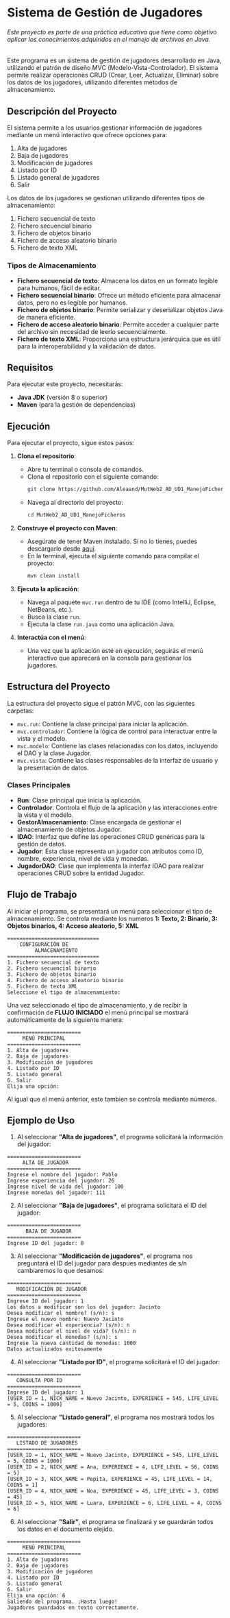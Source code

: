 # Sistema de Gestión de Jugadores

###### _Este proyecto es parte de una práctica educativa que tiene como objetivo aplicar los conocimientos adquiridos en el manejo de archivos en Java._

Este programa es un sistema de gestión de jugadores desarrollado en Java, utilizando el patrón de diseño MVC (Modelo-Vista-Controlador). El sistema permite realizar operaciones CRUD (Crear, Leer, Actualizar, Eliminar) sobre los datos de los jugadores, utilizando diferentes métodos de almacenamiento.

## Descripción del Proyecto

El sistema permite a los usuarios gestionar información de jugadores mediante un menú interactivo que ofrece opciones para:

1. Alta de jugadores
2. Baja de jugadores
3. Modificación de jugadores
4. Listado por ID
5. Listado general de jugadores
6. Salir

Los datos de los jugadores se gestionan utilizando diferentes tipos de almacenamiento:

1. Fichero secuencial de texto
2. Fichero secuencial binario
3. Fichero de objetos binario
4. Fichero de acceso aleatorio binario
5. Fichero de texto XML

### Tipos de Almacenamiento

- **Fichero secuencial de texto**: Almacena los datos en un formato legible para humanos, fácil de editar.
- **Fichero secuencial binario**: Ofrece un método eficiente para almacenar datos, pero no es legible por humanos.
- **Fichero de objetos binario**: Permite serializar y deserializar objetos Java de manera eficiente.
- **Fichero de acceso aleatorio binario**: Permite acceder a cualquier parte del archivo sin necesidad de leerlo secuencialmente.
- **Fichero de texto XML**: Proporciona una estructura jerárquica que es útil para la interoperabilidad y la validación de datos.

## Requisitos

Para ejecutar este proyecto, necesitarás:

- **Java JDK** (versión 8 o superior)
- **Maven** (para la gestión de dependencias)

## Ejecución

Para ejecutar el proyecto, sigue estos pasos:

1. **Clona el repositorio**:

   - Abre tu terminal o consola de comandos.
   - Clona el repositorio con el siguiente comando:
     ```bash
     git clone https://github.com/Aleaand/MutWeb2_AD_UD1_ManejoFicheros.git
     ```
   - Navega al directorio del proyecto:
     ```bash
     cd MutWeb2_AD_UD1_ManejoFicheros
     ```

2. **Construye el proyecto con Maven**:

   - Asegúrate de tener Maven instalado. Si no lo tienes, puedes descargarlo desde [aquí](https://maven.apache.org/download.cgi).
   - En la terminal, ejecuta el siguiente comando para compilar el proyecto:
     ```bash
     mvn clean install
     ```

3. **Ejecuta la aplicación**:

   - Navega al paquete `mvc.run` dentro de tu IDE (como IntelliJ, Eclipse, NetBeans, etc.).
   - Busca la clase `run`.
   - Ejecuta la clase `run.java` como una aplicación Java.

4. **Interactúa con el menú**:
   - Una vez que la aplicación esté en ejecución, seguirás el menú interactivo que aparecerá en la consola para gestionar los jugadores.

## Estructura del Proyecto

La estructura del proyecto sigue el patrón MVC, con las siguientes carpetas:

- `mvc.run`: Contiene la clase principal para iniciar la aplicación.
- `mvc.controlador`: Contiene la lógica de control para interactuar entre la vista y el modelo.
- `mvc.modelo`: Contiene las clases relacionadas con los datos, incluyendo el DAO y la clase Jugador.
- `mvc.vista`: Contiene las clases responsables de la interfaz de usuario y la presentación de datos.

### Clases Principales

- **Run**: Clase principal que inicia la aplicación.
- **Controlador**: Controla el flujo de la aplicación y las interacciones entre la vista y el modelo.
- **GestorAlmacenamiento**: Clase encargada de gestionar el almacenamiento de objetos Jugador.
- **IDAO<T>**: Interfaz que define las operaciones CRUD genéricas para la gestión de datos.
- **Jugador**: Esta clase representa un jugador con atributos como ID, nombre, experiencia, nivel de vida y monedas.
- **JugadorDAO**: Clase que implementa la interfaz IDAO para realizar operaciones CRUD sobre la entidad Jugador.

## Flujo de Trabajo

Al iniciar el programa, se presentará un menú para seleccionar el tipo de almacenamiento. Se controla mediante los numeros **1: Texto, 2: Binario, 3: Objetos binarios, 4: Acceso aleatorio, 5: XML**

```
==============================
    CONFIGURACIÓN DE
         ALMACENAMIENTO
==============================
1. Fichero secuencial de texto
2. Fichero secuencial binario
3. Fichero de objetos binario
4. Fichero de acceso aleatorio binario
5. Fichero de texto XML
Seleccione el tipo de almacenamiento:
```

Una vez seleccionado el tipo de almacenamiento, y de recibir la confirmación de **FLUJO INICIADO** el menú principal se mostrará automáticamente de la siguiente manera:

```
========================
     MENÚ PRINCIPAL
========================
1. Alta de jugadores
2. Baja de jugadores
3. Modificación de jugadores
4. Listado por ID
5. Listado general
6. Salir
Elija una opción:
```

Al igual que el menú anterior, este tambien se controla mediante números.

## Ejemplo de Uso

1. Al seleccionar **"Alta de jugadores"**, el programa solicitará la información del jugador:

```
========================
     ALTA DE JUGADOR
========================
Ingrese el nombre del jugador: Pablo
Ingrese experiencia del jugador: 26
Ingrese nivel de vida del jugador: 100
Ingrese monedas del jugador: 111

```

2. Al seleccionar **"Baja de jugadores"**, el programa solicitará el ID del jugador:

```
========================
      BAJA DE JUGADOR
========================
Ingrese ID del jugador: 0
```

3. Al seleccionar **"Modificación de jugadores"**, el programa nos preguntará el ID del jugador para despues mediantes de s/n cambiaremos lo que desamos:

```
========================
   MODIFICACIÓN DE JUGADOR
========================
Ingrese ID del jugador: 1
Los datos a modificar son los del jugador: Jacinto
Desea modificar el nombre? (s/n): s
Ingrese el nuevo nombre: Nuevo Jacinto
Desea modificar el experiencia? (s/n): n
Desea modificar el nivel de vida? (s/n): n
Desea modificar el monedas? (s/n): s
Ingrese la nueva cantidad de monedas: 1000
Datos actualizados exitosamente
```

4. Al seleccionar **"Listado por ID"**, el programa solicitará el ID del jugador:

```
========================
   CONSULTA POR ID
========================
Ingrese ID del jugador: 1
[USER_ID = 1, NICK_NAME = Nuevo Jacinto, EXPERIENCE = 545, LIFE_LEVEL = 5, COINS = 1000]
```

5. Al seleccionar **"Listado general"**, el programa nos mostrará todos los jugadores:

```
========================
   LISTADO DE JUGADORES
========================
[USER_ID = 1, NICK_NAME = Nuevo Jacinto, EXPERIENCE = 545, LIFE_LEVEL = 5, COINS = 1000]
[USER_ID = 2, NICK_NAME = Ana, EXPERIENCE = 4, LIFE_LEVEL = 56, COINS = 5]
[USER_ID = 3, NICK_NAME = Pepita, EXPERIENCE = 45, LIFE_LEVEL = 14, COINS = 1]
[USER_ID = 4, NICK_NAME = Noa, EXPERIENCE = 45, LIFE_LEVEL = 3, COINS = 45]
[USER_ID = 5, NICK_NAME = Luara, EXPERIENCE = 6, LIFE_LEVEL = 4, COINS = 6]

```

6. Al seleccionar **"Salir"**, el programa se finalizará y se guardarán todos los datos en el documento elejido.

```
========================
     MENÚ PRINCIPAL
========================
1. Alta de jugadores
2. Baja de jugadores
3. Modificación de jugadores
4. Listado por ID
5. Listado general
6. Salir
Elija una opción: 6
Saliendo del programa. ¡Hasta luego!
Jugadores guardados en texto correctamente.
```

